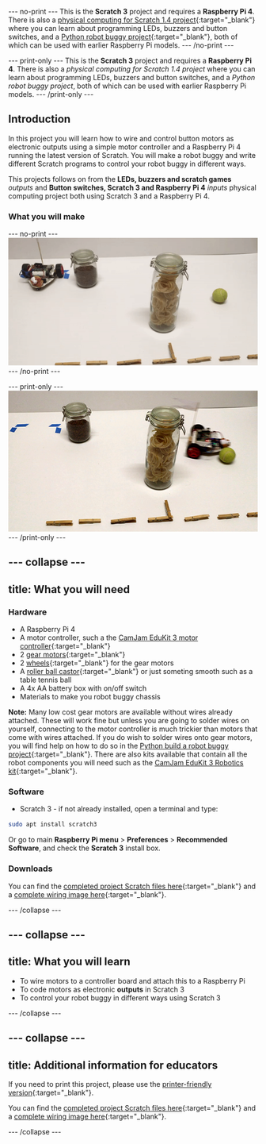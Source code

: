 --- no-print ---
This is the **Scratch 3** project and requires a **Raspberry Pi 4**. There is also a [physical computing for Scratch 1.4 project](https://projects.raspberrypi.org/en/projects/physical-computing-with-scratch14){:target="_blank"} where you can learn about programming LEDs, buzzers and button switches, and a [Python robot buggy project](https://projects.raspberrypi.org/en/projects/build-a-buggy){:target="_blank"}, both of which can be used with earlier Raspberry Pi models.
--- /no-print ---

--- print-only ---
This is the **Scratch 3** project and requires a **Raspberry Pi 4**. There is also a _physical computing for Scratch 1.4 project_ where you can learn about programming LEDs, buzzers and button switches, and a _Python robot buggy project_, both of which can be used with earlier Raspberry Pi models.
--- /print-only ---

## Introduction

In this project you will learn how to wire and control button motors as electronic outputs using a simple motor controller and a Raspberry Pi 4 running the latest version of Scratch. 
You will make a robot buggy and write different Scratch programs to control your robot buggy in different ways.

This projects follows on from the **LEDs, buzzers and scratch games** _outputs_ and **Button switches, Scratch 3 and Raspberry Pi 4** _inputs_ physical computing project both using Scratch 3 and a Raspberry Pi 4.

### What you will make

--- no-print ---
![Complete project](images/mazeJourneys_mazeTrial5.gif)
--- /no-print ---

--- print-only ---
![Complete project](images/mazeJourneys_mazeTrial5.png)
--- /print-only ---

--- collapse ---
---
title: What you will need
---
### Hardware

+ A Raspberry Pi 4
+ A motor controller, such a the [CamJam EduKit 3 motor controller](https://thepihut.com/products/camjam-edukit-motor-controller){:target="_blank"}
+ 2 [gear motors](https://thepihut.com/products/adafruit-dc-gearbox-motor-tt-motor-200rpm-3-to-6vdc-ada3777){:target="_blank"}
+ 2 [wheels](https://thepihut.com/products/adafruit-black-multi-hub-wheel-for-tt-lego-or-n20-motor-65mm-diameter-ada4205){:target="_blank"} for the gear motors
+ A [roller ball castor](https://shop.pimoroni.com/products/pololu-ball-caster-with-3-4-metal-ball?variant=390424422){:target="_blank"} or just someting smooth such as a table tennis ball
+ A 4x AA battery box with on/off switch
+ Materials to make you robot buggy chassis

**Note:** Many low cost gear motors are available without wires already attached. These will work fine but unless you are going to solder wires on yourself, connecting to the motor controller is much trickier than motors that come with wires attached.
If you do wish to solder wires onto gear motors, you will find help on how to do so in the [Python build a robot buggy project](https://projects.raspberrypi.org/en/projects/build-a-buggy/2){:target="_blank"}.
There are also kits available that contain all the robot components you will need such as the [CamJam EduKit 3 Robotics kit](https://thepihut.com/products/camjam-edukit-3-robotics){:target="_blank"}.

### Software

+ Scratch 3 - if not already installed, open a terminal and type:

```bash
sudo apt install scratch3
```

Or go to main **Raspberry Pi menu** > **Preferences** > **Recommended Software**, and check the **Scratch 3** install box.

### Downloads

You can find the [completed project Scratch files here](http://rpf.io/p/en/motor-robot-buggy-scratch-get){:target="_blank"} and a [complete wiring image here](http://rpf.io/p/en/motor-robot-buggy-scratch-go){:target="_blank"}.

--- /collapse ---

--- collapse ---
---
title: What you will learn
---

+ To wire motors to a controller board and attach this to a Raspberry Pi
+ To code motors as electronic **outputs** in Scratch 3
+ To control your robot buggy in different ways using Scratch 3

--- /collapse ---

--- collapse ---
---
title: Additional information for educators
---

If you need to print this project, please use the [printer-friendly version](https://projects.raspberrypi.org/en/projects/motor-robot-buggy-scratch/print){:target="_blank"}.

You can find the [completed project Scratch files here](http://rpf.io/p/en/motor-robot-buggy-scratch-get){:target="_blank"} and a [complete wiring image here](http://rpf.io/p/en/motor-robot-buggy-scratch-go){:target="_blank"}.

--- /collapse ---
